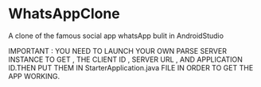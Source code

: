 # WhatsAppClone
A clone of the famous social app whatsApp bulit in AndroidStudio

IMPORTANT : YOU NEED TO LAUNCH YOUR OWN PARSE SERVER INSTANCE TO GET , THE CLIENT ID , SERVER URL , AND APPLICATION ID.THEN PUT THEM IN StarterApplication.java FILE IN ORDER TO GET THE APP WORKING.
